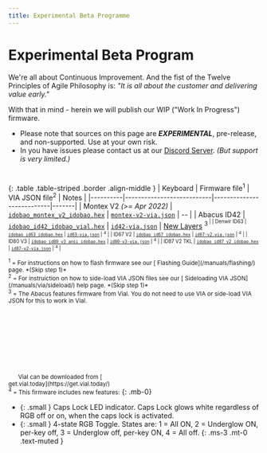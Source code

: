 ```yaml
---
title: Experimental Beta Programme
---
```


# <i class="fas fa-baby"></i> Experimental Beta Program

We're all about Continuous Improvement.  And the fist of the Twelve Principles of Agile Philosophy is: *"It is all about the customer and delivering value early."*

With that in mind - herein we will publish our WIP ("Work In Progress") firmware.

<div class="border shadow shadow-sm border-danger bg-danger bg-opacity-10 rounded-3 p-2 mb-4 text-opacity-75">
  <ul class="fa-ul mb-0 me-3">
  <li><span class="fa-li"><i class="fas fa-exclamation-triangle text-danger"></i></span>
    Please note that sources on this page are <b><i>EXPERIMENTAL</i></b>, pre-release, and non-supported.  Use at your own risk.</li>
  <li class="mt-3"><span class="fa-li"><i class="fas fa-info-circle text-info"></i></span>
    In you have issues please contact us at our <a href="https://discord.gg/asgKBYJUNA"><i class="fab fa-discord"></i> Discord Server</a>.
    <i>(But support is very limited.)</i></li>
  </ul>
</div>

# <i class="fas fa-baby-carriage"></i>

{: .table .table-striped .border .align-middle }
| Keyboard | Firmware file<sup>1</sup> | VIA JSON file<sup>2</sup> | Notes |
|----------|---------------------------|---------------------------|-------|
| Montex V2 *(>= Apr 2022)* | [`idobao_montex_v2_idobao.hex`](idobao_montex_v2_idobao.hex) | [`montex-v2-via.json`](montex-v2-via.json) | *--* |
| Abacus ID42 | [`idobao_id42_idobao_vial.hex`](idobao_id42_idobao_vial.hex) | [`id42-via.json`](id42-via.json) | [New Layers](id42-layer-readme.png) <sup>3<sup> |
| Denwir ID63 | [`idobao_id63_idobao.hex`](idobao_id63_idobao.hex) | [`id63-via.json`](id63-via.json) | <sup>4</sup> |
| ID67 V2 | [`idobao_id67_idobao.hex`](idobao_id67_idobao.hex) | [`id67-v2.via.json`](id67-v2.via.json) | <sup>4</sup> |
| ID80 V3 | [`idobao_id80_v3_ansi_idobao.hex`](idobao_id80_v3_ansi_idobao.hex) | [`id80-v3-via.json`](id80-v3-via.json) | <sup>4</sup> |
| ID87 V2 TKL | [`idobao_id87_v2_idobao.hex`](idobao_id87_v2_idobao.hex) | [`id87-v2-via.json`](id87-v2-via.json) | <sup>4</sup> |


<small class="text-muted">
<sup>1</sup> = For instructions on how to flash firmware see our [<i class="fas fa-bolt"></i> Flashing Guide](/manuals/flashing/) page.  *(Skip step 1)*<br>
<sup>2</sup> = For instruiction on how to side-load VIA JSON files see our [<i class="fas fa-download"></i> Sideloading VIA JSON](/manuals/via/sideload/) help page. *(Skip step 1)*<br>
<sup>3</sup> = The Abacus features firmware from Vial. You do not need to use VIA or side-load VIA JSON for this to work in Vial.<br>
&nbsp; &nbsp; &nbsp; Vial can be downloaded from [<svg class="fa"><use xlink:href="#vial-logo"></use></svg> get.vial.today](https://get.vial.today/)<br>
<sup>4</sup> = This firmware includes new features:</small>
{: .mb-0}  

  * {: .small } Caps Lock LED indicator. Caps Lock glows white regardless of RGB off or on, when the caps lock is activated.
  * {: .small } 4-state RGB Toggle.  States are: 1 = All ON, 2 = Underglow ON, per-key off, 3 = Underglow off, per-key ON, 4 = All off.
  {: .ms-3 .mt-0 .text-muted } 

